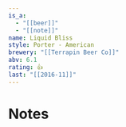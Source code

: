 ```yaml
---
is_a:
  - "[[beer]]"
  - "[[note]]"
name: Liquid Bliss
style: Porter - American
brewery: "[[Terrapin Beer Co]]"
abv: 6.1
rating: 👍
last: "[[2016-11]]"
---
```

# Notes

